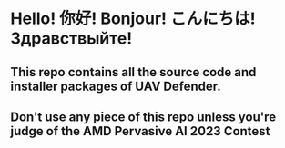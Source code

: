 <h1>Hello! 你好! Bonjour! こんにちは! Здравствыйте!</h1>
<h2>This repo contains all the source code and installer packages of UAV Defender.</h2>
<h2>Don't use any piece of this repo unless you're judge of the AMD Pervasive AI 2023 Contest</h2>